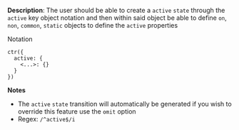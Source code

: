 __Description__: The user should be able to create a `active` `state` through the `active` key object notation and then within said object be able to define `on`, `non`, `common`, `static` objects to define the `active` properties

Notation
```
ctr({
  active: {
    <...>: {}
  }
})
```

__Notes__

- The `active` `state` transition will automatically be generated if you wish to override this feature use the `omit` option
- Regex: `/^active$/i`